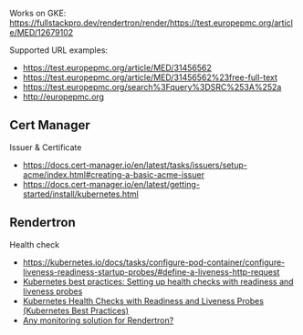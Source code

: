 Works on GKE: https://fullstackpro.dev/rendertron/render/https://test.europepmc.org/article/MED/12679102

Supported URL examples:

- https://test.europepmc.org/article/MED/31456562
- https://test.europepmc.org/article/MED/31456562%23free-full-text
- https://test.europepmc.org/search%3Fquery%3DSRC%253A%252a
- http://europepmc.org

## Cert Manager

Issuer & Certificate

- https://docs.cert-manager.io/en/latest/tasks/issuers/setup-acme/index.html#creating-a-basic-acme-issuer
- https://docs.cert-manager.io/en/latest/getting-started/install/kubernetes.html

## Rendertron

Health check

- https://kubernetes.io/docs/tasks/configure-pod-container/configure-liveness-readiness-startup-probes/#define-a-liveness-http-request
- [Kubernetes best practices: Setting up health checks with readiness and liveness probes](https://cloud.google.com/blog/products/gcp/kubernetes-best-practices-setting-up-health-checks-with-readiness-and-liveness-probes)
- [Kubernetes Health Checks with Readiness and Liveness Probes (Kubernetes Best Practices)](https://www.youtube.com/watch?v=mxEvAPQRwhw)
- [Any monitoring solution for Rendertron?](https://superuser.com/questions/1506990/any-monitoring-solution-for-rendertron)
